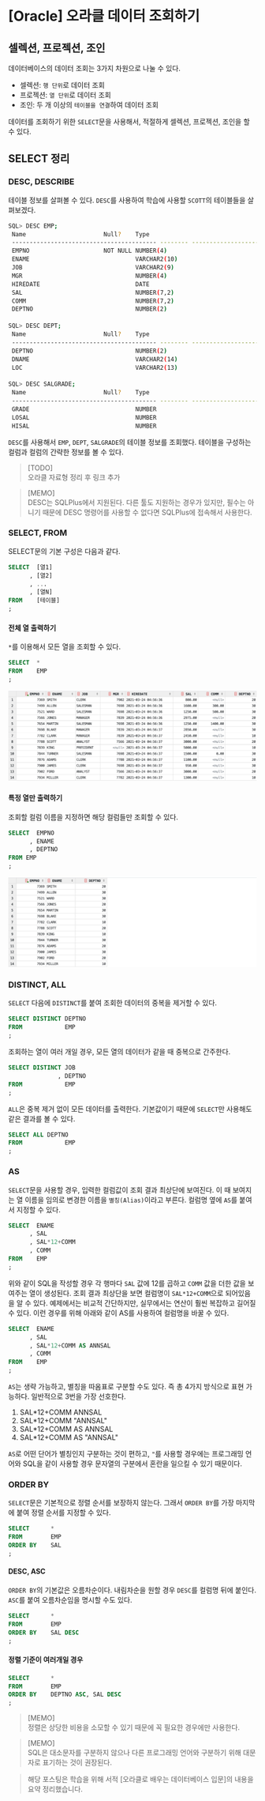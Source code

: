 # [Oracle] 오라클 데이터 조회하기


## 셀렉션, 프로젝션, 조인

데이터베이스의 데이터 조회는 3가지 차원으로 나눌 수 있다.
- 셀렉션: `행 단위`로 데이터 조회
- 프로젝션: `열 단위`로 데이터 조회
- 조인: 두 개 이상의 `테이블을 연결`하여 데이터 조회

데이터를 조회하기 위한 `SELECT`문을 사용해서, 적절하게 셀렉션, 프로젝션, 조인을 할 수 있다.


## SELECT 정리

### DESC, DESCRIBE

테이블 정보를 살펴볼 수 있다. `DESC`를 사용하여 학습에 사용할 `SCOTT`의 테이블들을 살펴보겠다.

```bash
SQL> DESC EMP;
 Name					   Null?    Type
 ----------------------------------------- -------- ----------------------------
 EMPNO					   NOT NULL NUMBER(4)
 ENAME						        VARCHAR2(10)
 JOB				    		    VARCHAR2(9)
 MGR				    		    NUMBER(4)
 HIREDATE			    		    DATE
 SAL						        NUMBER(7,2)
 COMM						        NUMBER(7,2)
 DEPTNO 					        NUMBER(2)

SQL> DESC DEPT;    
 Name					   Null?    Type
 ----------------------------------------- -------- ----------------------------
 DEPTNO     					    NUMBER(2)
 DNAME		    				    VARCHAR2(14)
 LOC				    		    VARCHAR2(13)

SQL> DESC SALGRADE;
 Name					   Null?    Type
 ----------------------------------------- -------- ----------------------------
 GRADE  						    NUMBER
 LOSAL  						    NUMBER
 HISAL  						    NUMBER
```

`DESC`를 사용해서 `EMP`, `DEPT`, `SALGRADE`의 테이블 정보를 조회했다. 테이블을 구성하는 컬럼과 컬럼의 간략한 정보를 볼 수 있다.

> [TODO]  
> 오라클 자료형 정리 후 링크 추가

> [MEMO]  
> DESC는 SQLPlus에서 지원된다. 다른 툴도 지원하는 경우가 있지만, 필수는 아니기 때문에 DESC 명령어를 사용할 수 없다면 SQLPlus에 접속해서 사용한다.


### SELECT, FROM

SELECT문의 기본 구성은 다음과 같다. 

```sql
SELECT  [열1]
      , [열2]
      , ...
      , [열N]
FROM    [테이블]
;
```

#### 전체 열 출력하기

`*`를 이용해서 모든 열을 조회할 수 있다. 

```sql
SELECT  *
FROM    EMP
;
```

![SELECT 1](./image1.png)

#### 특정 열만 출력하기

조회할 컬럼 이름을 지정하면 해당 컬럼들만 조회할 수 있다.

```sql
SELECT  EMPNO
      , ENAME
      , DEPTNO
FROM EMP
;
```

![SELECT 2](./image2.png)

### DISTINCT, ALL

`SELECT` 다음에 `DISTINCT`를 붙여 조회한 데이터의 중복을 제거할 수 있다.

```sql
SELECT DISTINCT DEPTNO
FROM            EMP
;
```

조회하는 열이 여러 개일 경우, 모든 열의 데이터가 같을 때 중복으로 간주한다.

```sql
SELECT DISTINCT JOB 
              , DEPTNO
FROM            EMP
;
```

`ALL`은 중복 제거 없이 모든 데이터를 출력한다. 기본값이기 때문에 `SELECT`만 사용해도 같은 결과를 볼 수 있다.

```sql
SELECT ALL DEPTNO
FROM            EMP
;
```


### AS

`SELECT`문을 사용할 경우, 입력한 컬럼값이 조회 결과 최상단에 보여진다. 이 때 보여지는 열 이름을 임의로 변경한 이름을 `별칭(Alias)`이라고 부른다. 컬럼명 옆에 `AS`를 붙여서 지정할 수 있다. 

```sql
SELECT  ENAME
      , SAL
      , SAL*12+COMM
      , COMM
FROM    EMP
;
```

위와 같이 SQL을 작성할 경우 각 행마다 `SAL` 값에 12를 곱하고 `COMM` 값을 더한 값을 보여주는 열이 생성된다. 조회 결과 최상단을 보면 컬럼명이 `SAL*12+COMM`으로 되어있음을 알 수 있다. 예제에서는 비교적 간단하지만, 실무에서는 연산이 훨씬 복잡하고 길어질 수 있다. 이런 경우를 위해 아래와 같이 AS를 사용하여 컬럼명을 바꿀 수 있다.

```sql
SELECT  ENAME
      , SAL
      , SAL*12+COMM AS ANNSAL
      , COMM
FROM    EMP
;
```

`AS`는 생략 가능하고, 별칭을 따옴표로 구분할 수도 있다. 즉 총 4가지 방식으로 표현 가능하다. 일반적으로 3번을 가장 선호한다.     
1. SAL\*12+COMM ANNSAL  
2. SAL\*12+COMM "ANNSAL"  
3. SAL\*12+COMM AS ANNSAL  
4. SAL\*12+COMM AS "ANNSAL"  

`AS`로 어떤 단어가 별칭인지 구분하는 것이 편하고, `"`를 사용할 경우에는 프로그래밍 언어와 SQL을 같이 사용할 경우 문자열의 구분에서 혼란을 일으킬 수 있기 때문이다.

### ORDER BY

`SELECT`문은 기본적으로 정렬 순서를 보장하지 않는다. 그래서 `ORDER BY`를 가장 마지막에 붙여 정렬 순서를 지정할 수 있다.

```sql
SELECT      *
FROM        EMP
ORDER BY    SAL
;
```

#### DESC, ASC

`ORDER BY`의 기본값은 오름차순이다. 내림차순을 원할 경우 `DESC`를 컬럼명 뒤에 붙인다. `ASC`를 붙여 오름차순임을 명시할 수도 있다. 

```sql
SELECT      *
FROM        EMP
ORDER BY    SAL DESC
;
```

#### 정렬 기준이 여러개일 경우

```sql
SELECT      *
FROM        EMP
ORDER BY    DEPTNO ASC, SAL DESC
;
```

> [MEMO]  
> 정렬은 상당한 비용을 소모할 수 있기 때문에 꼭 필요한 경우에만 사용한다.


> [MEMO]  
> SQL은 대소문자를 구분하지 않으나 다른 프로그래밍 언어와 구분하기 위해 대문자로 표기하는 것이 권장된다. 

> 해당 포스팅은 학습을 위해 서적 \[오라클로 배우는 데이터베이스 입문\]의 내용을 요약 정리했습니다.